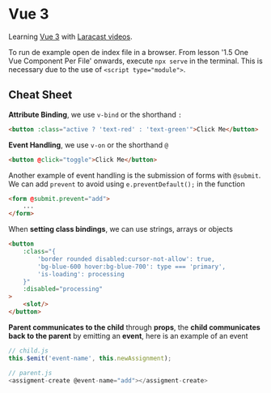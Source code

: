 # Vue 3

Learning [Vue 3](https://vuejs.org/) with [Laracast videos](https://laracasts.com/series/learn-vue-3-step-by-step).

To run de example open de index file in a browser. From lesson '1.5 One Vue Component Per File' onwards, execute `npx serve` in the terminal. This is necessary due to the use of `<script type="module">`.

## Cheat Sheet

**Attribute Binding**, we use `v-bind` or the shorthand `:`

```html
<button :class="active ? 'text-red' : 'text-green'">Click Me</button>
```

**Event Handling**, we use `v-on` or the shorthand `@`

```html
<button @click="toggle">Click Me</button>
```

Another example of event handling is the submission of forms with `@submit`. We can add `prevent` to avoid using `e.preventDefault();` in the function

```html
<form @submit.prevent="add">
    ...
</form>
```

When **setting class bindings**, we can use strings, arrays or objects

```html
<button
    :class="{
        'border rounded disabled:cursor-not-allow': true,
        'bg-blue-600 hover:bg-blue-700': type === 'primary',
        'is-loading': processing
    }"
    :disabled="processing"
>
    <slot/>
</button>
```

**Parent communicates to the child** through **props**, the **child communicates back to the parent** by emitting an **event**, here is an example of an event

```js
// child.js
this.$emit('event-name', this.newAssignment);

// parent.js
<assigment-create @event-name="add"></assigment-create>
```
